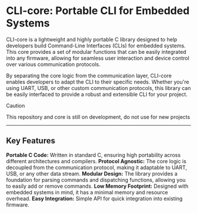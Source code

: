 # CLI-core: Portable CLI for Embedded Systems
CLI-core is a lightweight and highly portable C library designed to help developers build Command-Line Interfaces (CLIs) for embedded systems. This core provides a set of modular functions that can be easily integrated into any firmware, allowing for seamless user interaction and device control over various communication protocols.

By separating the core logic from the communication layer, CLI-core enables developers to adapt the CLI to their specific needs. Whether you're using UART, USB, or other custom communication protocols, this library can be easily interfaced to provide a robust and extensible CLI for your project.

>[!CAUTION]
>This repository and core is still on development, do not use for new projects

---

## Key Features
**Portable C Code:** Written in standard C, ensuring high portability across different architectures and compilers.
**Protocol Agnostic:** The core logic is decoupled from the communication protocol, making it adaptable to UART, USB, or any other data stream.
**Modular Design:** The library provides a foundation for parsing commands and dispatching functions, allowing you to easily add or remove commands.
**Low Memory Footprint:** Designed with embedded systems in mind, it has a minimal memory and resource overhead.
**Easy Integration:** Simple API for quick integration into existing firmware.
